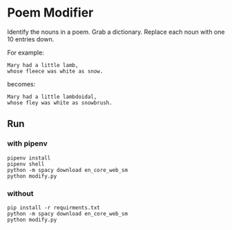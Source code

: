 # Poem Modifier

Identify the nouns in a poem. Grab a dictionary. Replace each noun with one 10 entries down.

For example:

```
Mary had a little lamb,
whose fleece was white as snow.
```

becomes:

```
Mary had a little lambdoidal,
whose fley was white as snowbrush.
```

## Run

### with pipenv

```
pipenv install
pipenv shell
python -m spacy download en_core_web_sm
python modify.py
```


### without

```
pip install -r requirments.txt
python -m spacy download en_core_web_sm
python modify.py
```


